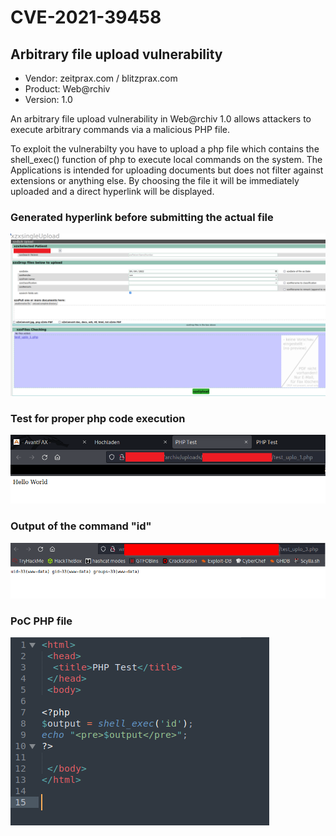 # CVE-2021-39458 

## Arbitrary file upload vulnerability
- Vendor: zeitprax.com / blitzprax.com
- Product: Web@rchiv
- Version: 1.0

An arbitrary file upload vulnerability in Web@rchiv 1.0 allows attackers to execute arbitrary commands via a malicious PHP file.

To exploit the vulnerabilty you have to upload a php file which contains the shell_exec() function of php to execute local commands on the system.
The Applications is intended for uploading documents but does not filter against extensions or anything else. 
By choosing the file it will be immediately uploaded and a direct hyperlink will be displayed.

### Generated hyperlink before submitting the actual file

![upload](https://github.com/evildrummer/MyOwnCVEs/blob/main/CVE-2022-29347/Uploaded_before_submitting.png)

### Test for proper php code execution

![HelloWorld](https://github.com/evildrummer/MyOwnCVEs/blob/main/CVE-2022-29347/Code_Execution_HelloWorld.png)


### Output of the command "id"

![command](https://github.com/evildrummer/MyOwnCVEs/blob/main/CVE-2022-29347/Code_Execution_id_hostname.png)


### PoC PHP file

![poc](https://github.com/evildrummer/MyOwnCVEs/blob/main/CVE-2022-29347/PoC_PHP.png)


